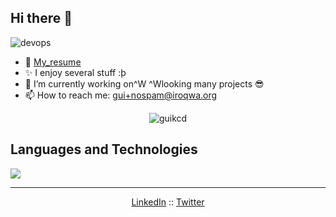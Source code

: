 ## Hi there 👋

![devops](https://img.shields.io/badge/devops-true-blue)
- 📝 [My_resume](https://github.com/guikcd/my-curriculum-vitae)
- ✨ I enjoy several stuff :þ
- 🔭 I’m currently working on^W ^Wlooking many projects 😎
- 📫 How to reach me: gui+nospam@iroqwa.org

<p align="center"> <img src="https://github-readme-stats.vercel.app/api?username=guikcd&show_icons=true" alt="guikcd" /> </p>

## Languages and Technologies

![](https://github-readme-stats.vercel.app/api/top-langs/?username=guikcd&hide=html,css&layout=compact&langs_count=10)

---
<p align="center">
  <a href="https://www.linkedin.com/in/guillaume-delacour-331b61187">LinkedIn</a> ::
  <a href="https://twitter.com/guidelacour">Twitter</a>
</p>
